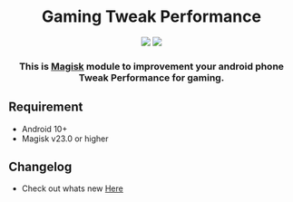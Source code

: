 <h1 align="center">Gaming Tweak Performance</h1>

<div align="center">
    <img src="https://img.shields.io/badge/Updated-2023/11/14-blue.svg?longCache=true&style=popout-round"/>
    <img src="https://img.shields.io/badge/Magisk-Module-green.svg?longCache=true&style=flat-round"/>
    <h3>
        This is <a href="https://github.com/topjohnwu/Magisk">Magisk</a> module to improvement your android phone <b>Tweak Performance</b> for gaming. 
    </h3>
</div>

## Requirement

- Android 10+
- Magisk v23.0 or higher

## Changelog

- Check out whats new [Here](https://github.com/mahisataruna/Gaming-Tweaks/CHANGELOG.md)

